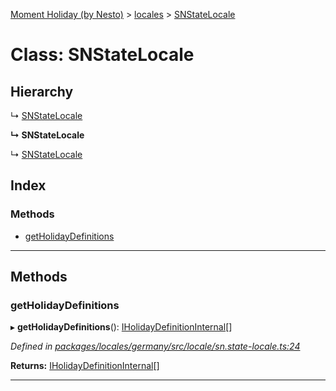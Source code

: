 [Moment Holiday (by Nesto)](../README.md) > [locales](../modules/locales.md) > [SNStateLocale](../classes/locales.snstatelocale.md)

# Class: SNStateLocale

## Hierarchy

↳  [SNStateLocale](locales.snstatelocale.md)

**↳ SNStateLocale**

↳  [SNStateLocale](locales.snstatelocale.md)

## Index

### Methods

* [getHolidayDefinitions](locales.snstatelocale.md#getholidaydefinitions)

---

## Methods

<a id="getholidaydefinitions"></a>

###  getHolidayDefinitions

▸ **getHolidayDefinitions**(): [IHolidayDefinitionInternal](../interfaces/_node_modules__nesto_software_moment_holiday_core_src_holiday_definition_interface_.iholidaydefinitioninternal.md)[]

*Defined in [packages/locales/germany/src/locale/sn.state-locale.ts:24](https://github.com/nesto-software/moment-holiday/blob/c39e49d/packages/locales/germany/src/locale/sn.state-locale.ts#L24)*

**Returns:** [IHolidayDefinitionInternal](../interfaces/_node_modules__nesto_software_moment_holiday_core_src_holiday_definition_interface_.iholidaydefinitioninternal.md)[]

___

